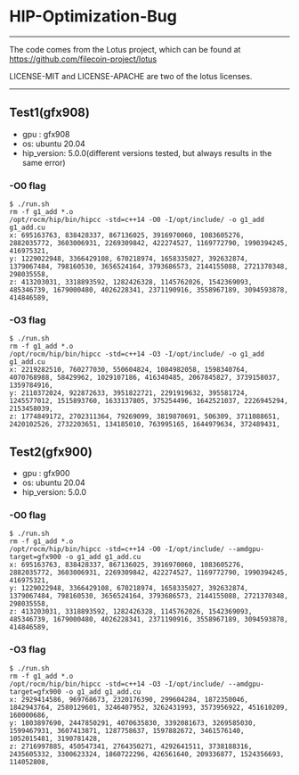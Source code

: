 # HIP-Optimization-Bug
---

The code comes from the Lotus project, which can be found at https://github.com/filecoin-project/lotus

LICENSE-MIT and LICENSE-APACHE are two of the lotus licenses.

---


## Test1(gfx908)
- gpu : gfx908
- os: ubuntu 20.04
- hip_version: 5.0.0(different versions tested, but always results in the same error)

### -O0 flag

    $ ./run.sh 
    rm -f g1_add *.o
    /opt/rocm/hip/bin/hipcc -std=c++14 -O0 -I/opt/include/ -o g1_add g1_add.cu
    x: 695163763, 838428337, 867136025, 3916970060, 1083605276, 2882035772, 3603006931, 2269309842, 422274527, 1169772790, 1990394245, 416975321, 
    y: 1229022948, 3366429108, 670218974, 1658335027, 392632874, 1379067484, 798160530, 3656524164, 3793686573, 2144155088, 2721370348, 298035558, 
    z: 413203031, 3318893592, 1282426328, 1145762026, 1542369093, 485346739, 1679000480, 4026228341, 2371190916, 3558967189, 3094593878, 414846589,
### -O3 flag

    $ ./run.sh 
    rm -f g1_add *.o
    /opt/rocm/hip/bin/hipcc -std=c++14 -O3 -I/opt/include/ -o g1_add g1_add.cu
    x: 2219282510, 760277030, 550604824, 1084982058, 1598340764, 4070768988, 58429962, 1029107186, 416340485, 2067845827, 3739158037, 1359784916, 
    y: 2110372024, 922872633, 3951822721, 2291919632, 395581724, 1245577012, 1515893760, 1633137805, 375254496, 1642521037, 2226945294, 2153458039, 
    z: 1774849172, 2702311364, 79269099, 3819870691, 506309, 3711088651, 2420102526, 2732203651, 134185010, 763995165, 1644979634, 372489431,

## Test2(gfx900)
- gpu : gfx900
- os: ubuntu 20.04
- hip_version: 5.0.0
### -O0 flag

    $ ./run.sh 
    rm -f g1_add *.o
    /opt/rocm/hip/bin/hipcc -std=c++14 -O0 -I/opt/include/ --amdgpu-target=gfx900 -o g1_add g1_add.cu
    x: 695163763, 838428337, 867136025, 3916970060, 1083605276, 2882035772, 3603006931, 2269309842, 422274527, 1169772790, 1990394245, 416975321, 
    y: 1229022948, 3366429108, 670218974, 1658335027, 392632874, 1379067484, 798160530, 3656524164, 3793686573, 2144155088, 2721370348, 298035558, 
    z: 413203031, 3318893592, 1282426328, 1145762026, 1542369093, 485346739, 1679000480, 4026228341, 2371190916, 3558967189, 3094593878, 414846589,
### -O3 flag

    $ ./run.sh 
    rm -f g1_add *.o
    /opt/rocm/hip/bin/hipcc -std=c++14 -O3 -I/opt/include/ --amdgpu-target=gfx900 -o g1_add g1_add.cu
    x: 2929414586, 969768673, 2320176390, 299604284, 1872350046, 1842943764, 2580129601, 3246407952, 3262431993, 3573956922, 451610209, 160000686, 
    y: 1803897690, 2447850291, 4070635830, 3392081673, 3269585030, 1599467931, 3607413871, 1287758637, 1597882672, 3461576140, 1052015481, 3190781428, 
    z: 2716997885, 450547341, 2764350271, 4292641511, 3738188316, 2435605332, 3300623324, 1860722296, 426561640, 209336877, 1524356693, 114052808, 